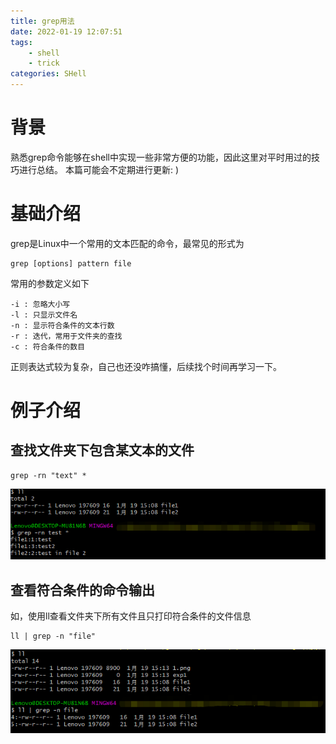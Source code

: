 ```yaml
---
title: grep用法
date: 2022-01-19 12:07:51
tags: 
    - shell
    - trick
categories: SHell
---
```


# 背景

熟悉grep命令能够在shell中实现一些非常方便的功能，因此这里对平时用过的技巧进行总结。
本篇可能会不定期进行更新: )

# 基础介绍

grep是Linux中一个常用的文本匹配的命令，最常见的形式为

``` Shell
grep [options] pattern file
```

常用的参数定义如下
```
-i : 忽略大小写
-l : 只显示文件名
-n : 显示符合条件的文本行数
-r : 迭代，常用于文件夹的查找
-c : 符合条件的数目
```

正则表达式较为复杂，自己也还没咋搞懂，后续找个时间再学习一下。

# 例子介绍

## 查找文件夹下包含某文本的文件

``` Shell
grep -rn "text" *
```

![grep用法1](2022-1-19-grep用法/1.png)

## 查看符合条件的命令输出

如，使用ll查看文件夹下所有文件且只打印符合条件的文件信息

``` Shell
ll | grep -n "file"
```

![grep用法2](2022-1-19-grep用法/3.png)